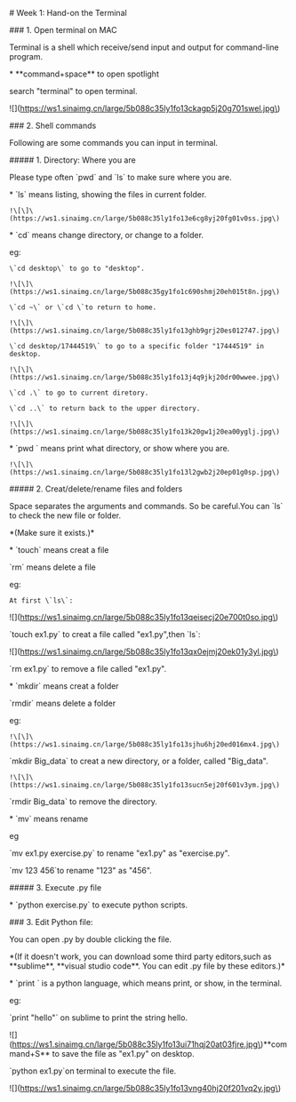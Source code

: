 \# Week 1: Hand-on the Terminal

\#\#\# 1. Open terminal on MAC

Terminal is a shell which receive/send input and output for command-line program.

\* \*\*command+space\*\* to open spotlight

search "terminal" to open terminal.

!\[\]\(https://ws1.sinaimg.cn/large/5b088c35ly1fo13ckagp5j20g701swel.jpg\)



\#\#\# 2. Shell commands

Following are some commands you can input in terminal.

\#\#\#\#\# 1. Directory: Where you are 

Please type often \`pwd\` and \`ls\` to make sure where you are. 

\* \`ls\` means listing, showing the files in current folder.

    !\[\]\(https://ws1.sinaimg.cn/large/5b088c35ly1fo13e6cg8yj20fg01v0ss.jpg\)

\* \`cd\` means change directory, or change to a folder.

eg:

    \`cd desktop\` to go to "desktop".

    !\[\]\(https://ws1.sinaimg.cn/large/5b088c35gy1fo1c690shmj20eh015t8n.jpg\)  

    \`cd ~\` or \`cd \`to return to home.

    !\[\]\(https://ws1.sinaimg.cn/large/5b088c35ly1fo13ghb9grj20es012747.jpg\)

    \`cd desktop/17444519\` to go to a specific folder "17444519" in desktop.

    !\[\]\(https://ws1.sinaimg.cn/large/5b088c35ly1fo13j4q9jkj20dr00wwee.jpg\)

    \`cd .\` to go to current diretory. 

    \`cd ..\` to return back to the upper directory.

    !\[\]\(https://ws1.sinaimg.cn/large/5b088c35ly1fo13k20gw1j20ea00yglj.jpg\)



\* \`pwd \` means print what directory, or show where you are.

    !\[\]\(https://ws1.sinaimg.cn/large/5b088c35ly1fo13l2gwb2j20ep01g0sp.jpg\)



\#\#\#\#\# 2. Creat/delete/rename files and folders 

Space separates the arguments and commands. So be careful.You can \`ls\` to check the new file or folder.

\*\(Make sure it exists.\)\*



\* \`touch\` means creat a file

\`rm\` means delete a file

eg:

    At first \`ls\`:

!\[\]\(https://ws1.sinaimg.cn/large/5b088c35ly1fo13qeisecj20e700t0so.jpg\)

  \`touch ex1.py\` to creat a file called "ex1.py",then \`ls\`:

!\[\]\(https://ws1.sinaimg.cn/large/5b088c35ly1fo13qx0ejmj20ek01y3yl.jpg\)

  \`rm ex1.py\` to remove a file called "ex1.py". 



\* \`mkdir\` means  creat a folder

\`rmdir\` means delete a folder

eg:

    !\[\]\(https://ws1.sinaimg.cn/large/5b088c35ly1fo13sjhu6hj20ed016mx4.jpg\)

  \`mkdir Big\_data\` to creat a new directory, or a folder, called "Big\_data".

    !\[\]\(https://ws1.sinaimg.cn/large/5b088c35ly1fo13sucn5ej20f601v3ym.jpg\)

  \`rmdir Big\_data\` to remove the directory.



\* \`mv\` means rename

eg

  \`mv ex1.py exercise.py\` to rename "ex1.py" as "exercise.py".

  \`mv 123 456\`to rename "123" as "456".



\#\#\#\#\# 3. Execute .py file

\* \`python exercise.py\` to execute python scripts.



\#\#\# 3. Edit Python file:

You can open .py by double clicking the file.

\*\(If it doesn't work, you can download some third party editors,such as \*\*sublime\*\*, \*\*visual studio code\*\*. You can edit .py file by these editors.\)\*



\* \`print \` is a python language, which means print, or show, in the terminal.

eg:

  \`print "hello"\` on sublime to print the string hello.

  !\[\]\(https://ws1.sinaimg.cn/large/5b088c35ly1fo13ui71hqj20at03fjre.jpg\)\*\*command+S\*\* to save the file as "ex1.py" on desktop.

  \`python ex1.py\`on terminal to execute the file.

!\[\]\(https://ws1.sinaimg.cn/large/5b088c35ly1fo13vng40hj20f201vq2y.jpg\)







































